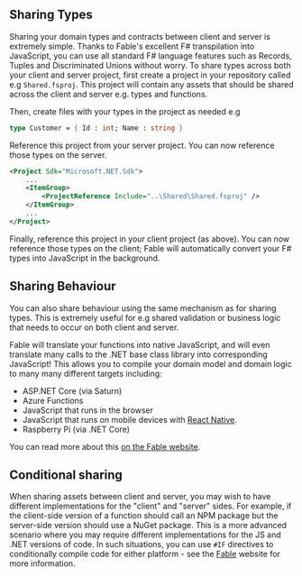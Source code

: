 ## Sharing Types
Sharing your domain types and contracts between client and server is extremely simple. Thanks to Fable's excellent F# transpilation into JavaScript, you can use all standard F# language features such as Records, Tuples and Discriminated Unions without worry. To share types across both your client and server project, first create a project in your repository called e.g `Shared.fsproj`. This project will contain any assets that should be shared across the client and server e.g. types and functions.

Then, create files with your types in the project as needed e.g

```fsharp
type Customer = { Id : int; Name : string }
```

Reference this project from your server project. You can now reference those types on the server.

```xml
<Project Sdk="Microsoft.NET.Sdk">
    ...
    <ItemGroup>
        <ProjectReference Include="..\Shared\Shared.fsproj" />
    </ItemGroup>
    ...
</Project>
```

Finally, reference this project in your client project (as above). You can now reference those types on the client; Fable will automatically convert your F# types into JavaScript in the background.

## Sharing Behaviour
You can also share behaviour using the same mechanism as for sharing types. This is extremely useful for e.g shared validation or business logic that needs to occur on both client and server.

Fable will translate your functions into native JavaScript, and will even translate many calls to the .NET base class library into corresponding JavaScript! This allows you to compile your domain model and domain logic to many many different targets including:

* ASP.NET Core (via Saturn)
* Azure Functions
* JavaScript that runs in the browser
* JavaScript that runs on mobile devices with [React Native](https://facebook.github.io/react-native/).
* Raspberry Pi (via .NET Core)

You can read more about this [on the Fable website](http://fable.io/docs/compatibility.html).

## Conditional sharing
When sharing assets between client and server, you may wish to have different implementations for the "client" and "server" sides. For example, if the client-side version of a function should call an NPM package but the server-side version should use a NuGet package. This is a more advanced scenario where you may require different implementations for the JS and .NET versions of code. In such situations, you can use `#IF` directives to conditionally compile code for either platform - see the [Fable](https://fable.io/) website for more information.
